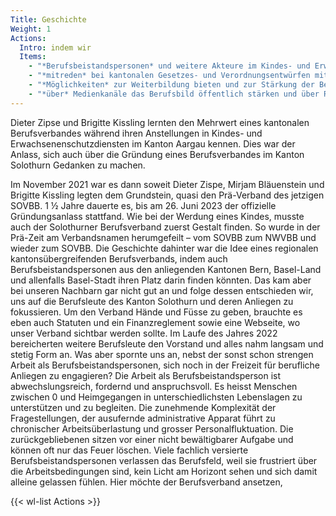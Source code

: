 ```yaml
---
Title: Geschichte
Weight: 1
Actions:
  Intro: indem wir
  Items:
    - "*Berufsbeistandspersonen* und weitere Akteure im Kindes- und Erwachsenenschutz im Kanton Solothurn vernetzen und den fachlichen Austausch fördern,"
    - "*mitreden* bei kantonalen Gesetzes- und Verordnungsentwürfen mit Relevanz für den Kindes- und Erwachsenenschutz und die Interessen unserer Mitglieder vertreten,"
    - "*Möglichkeiten* zur Weiterbildung bieten und zur Stärkung der Berufsidentität beitragen,"
    - "*über* Medienkanäle das Berufsbild öffentlich stärken und über Relevanz und Aufgaben im Kindes- und Erwachsenenschutz informieren."
---
```


Dieter Zipse und Brigitte Kissling lernten den Mehrwert eines kantonalen Berufsverbandes während ihren Anstellungen in Kindes- und Erwachsenenschutzdiensten im Kanton Aargau kennen. Dies war der Anlass, sich auch über die Gründung eines Berufsverbandes im Kanton Solothurn Gedanken zu machen.

Im November 2021 war es dann soweit Dieter Zispe, Mirjam Bläuenstein und Brigitte Kissling legten dem Grundstein, quasi den Prä-Verband des jetzigen SOVBB. 1 ½ Jahre dauerte es, bis am 26. Juni 2023 der offizielle Gründungsanlass stattfand. Wie bei der Werdung eines Kindes, musste auch der Solothurner Berufsverband zuerst Gestalt finden.
So wurde in der Prä-Zeit am Verbandsnamen herumgefeilt – vom SOVBB zum NWVBB und wieder zum SOVBB. Die Geschichte dahinter war die Idee eines regionalen kantonsübergreifenden Berufsverbands, indem auch Berufsbeistandspersonen aus den anliegenden Kantonen Bern, Basel-Land und allenfalls Basel-Stadt ihren Platz darin finden könnten. Das kam aber bei unseren Nachbarn gar nicht gut an und folge dessen entschieden wir, uns auf die Berufsleute des Kanton Solothurn und deren Anliegen zu fokussieren. 
Um den Verband Hände und Füsse zu geben, brauchte es eben auch Statuten und ein Finanzreglement sowie eine Webseite, wo unser Verband sichtbar werden sollte. Im Laufe des Jahres 2022 bereicherten weitere Berufsleute den Vorstand und alles nahm langsam und stetig Form an. 
Was aber spornte uns an, nebst der sonst schon strengen Arbeit als Berufsbeistandspersonen, sich noch in der Freizeit für berufliche Anliegen zu engagieren?
Die Arbeit als Berufsbeistandsperson ist abwechslungsreich, fordernd und anspruchsvoll. Es heisst Menschen zwischen 0 und Heimgegangen in unterschiedlichsten Lebenslagen zu unterstützen und zu begleiten. 
Die zunehmende Komplexität der Fragestellungen, der ausufernde administrative Apparat führt zu chronischer Arbeitsüberlastung und grosser Personalfluktuation. Die zurückgebliebenen sitzen vor einer nicht bewältigbarer Aufgabe und können oft nur das Feuer löschen. Viele fachlich versierte Berufsbeistandspersonen verlassen das Berufsfeld, weil sie frustriert über die Arbeitsbedingungen sind, kein Licht am Horizont sehen und sich damit alleine gelassen fühlen. 
Hier möchte der Berufsverband ansetzen,

{{< wl-list Actions >}}
